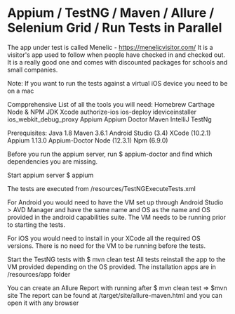 # Appium / TestNG / Maven / Allure / Selenium Grid / Run Tests in Parallel

The app under test is called Menelic - https://menelicvisitor.com/ It is a visitor's app used to follow when people have checked in and checked out. It is a really good one and comes with discounted packages for schools and small companies.


Note: If you want to run the tests against a virtual iOS device you need to be on a mac

Compprehensive List of all the tools you will need:
Homebrew
Carthage
Node & NPM
JDK
Xcode
authorize-ios
ios-deploy
ideviceinstaller
ios_webkit_debug_proxy
Appium
Appium Doctor
Maven
IntelliJ
TestNg


Prerequisites:
Java 1.8
Maven 3.6.1
Android Studio (3.4)
XCode (10.2.1)
Appium 1.13.0
Appium-Doctor
Node (12.3.1)
Npm (6.9.0)

Before you run the appium server, run 
$ appium-doctor
and find which dependencies you are missing.

Start appium server
$ appium


The tests are executed from /resources/TestNGExecuteTests.xml

For Android you would need to have the VM set up through Android Studio > AVD Manager and have the same name and OS as the name and OS provided in the android capabilities suite. The VM needs to be running prior to starting the tests.

For iOS you would need to install in your XCode all the required OS versions. There is no need for the VM to be running before the tests.

Start the TestNG tests with
$ mvn clean test
All tests reinstall the app to the VM provided depending on the OS provided. The installation apps are in /resources/app folder

You can create an Allure Report with running after $ mvn clean test => 
$mvn site
The report can be found at /target/site/allure-maven.html and you can open it with any browser
